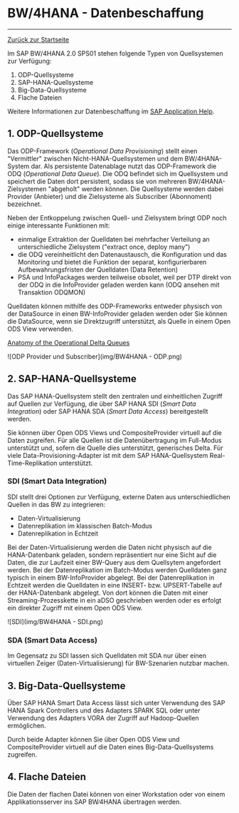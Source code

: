 # BW/4HANA - Datenbeschaffung
---

[Zurück zur Startseite](https://wolfgangzeller.github.io/ABAP-for-SAP-BW/)

Im SAP BW/4HANA  2.0 SPS01 stehen folgende Typen von Quellsystemen zur Verfügung:
1. ODP-Quellsysteme
2. SAP-HANA-Quellsysteme
3. Big-Data-Quellsysteme
4. Flache Dateien

Weitere Informationen zur Datenbeschaffung im [SAP Application Help](https://help.sap.com/viewer/product/SAP_BW4HANA/2.0.6/en-US).

## 1. ODP-Quellsysteme
Das ODP-Framework (*Operational Data Provisioning*) stellt einen "Vermittler" zwischen Nicht-HANA-Quellsystemen und dem BW/4HANA-System dar. Als persistente Datenablage nutzt das ODP-Framework die ODQ (*Operational Data Queue*). Die ODQ befindet sich im Quellsystem und speichert die Daten dort persistent, sodass sie von mehreren BW/4HANA-Zielsystemen "abgeholt" werden können. Die Quellsysteme werden dabei Provider (Anbieter) und die Zielsysteme als Subscriber (Abonnoment) bezeichnet.

Neben der Entkoppelung zwischen Quell- und Zielsystem bringt ODP noch einige interessante Funktionen mit:
- einmalige Extraktion der Quelldaten bei mehrfacher Verteilung an unterschiedliche Zielsystem ("extract once, deploy many")
- die ODQ vereinheitlicht den Datenaustausch, die Konfiguration und das Monitoring und bietet die Funktion der separat, konfigurierbaren Aufbewahrungsfristen der Quelldaten (Data Retention)
- PSA und InfoPackages werden teilweise obsolet, weil per DTP direkt von der ODQ in die InfoProvider geladen werden kann (ODQ ansehen mit Transaktion ODQMON)

Quelldaten können mithilfe des ODP-Frameworks entweder physisch von der DataSource in einen BW-InfoProvider geladen werden oder Sie können die DataSource, wenn sie Direktzugriff unterstützt, als Quelle in einem Open ODS View verwenden.

[Anatomy of the Operational Delta Queues](https://itelligencegroup.com/uk/local-blog/anatomy-of-the-operational-delta-queues-in-sap-odp-extractors/)

![ODP Provider und Subscriber](img/BW4HANA - ODP.png)

## 2. SAP-HANA-Quellsysteme
Das SAP HANA-Quellsystem stellt den zentralen und einheitlichen Zugriff auf Quellen zur Verfügung, die über SAP HANA SDI (*Smart Data Integration*) oder SAP HANA SDA (*Smart Data Access*) bereitgestellt werden.

Sie können über Open ODS Views und CompositeProvider virtuell auf die Daten zugreifen. Für alle Quellen ist die Datenübertragung im Full-Modus unterstützt und, sofern die Quelle dies unterstützt, generisches Delta.
Für viele Data-Provisioning-Adapter ist mit dem SAP HANA-Quellsystem Real-Time-Replikation unterstützt.

### SDI (Smart Data Integration)
SDI stellt drei Optionen zur Verfügung, externe Daten aus unterschiedlichen Quellen in das BW zu integrieren:
- Daten-Virtualisierung
- Datenreplikation im klassischen Batch-Modus
- Datenreplikation in Echtzeit

Bei der Daten-Virtualisierung werden die Daten nicht physisch auf die HANA-Datenbank geladen, sondern repräsentiert nur eine Sicht auf die Daten, die zur Laufzeit einer BW-Query aus dem Quellsytem angefordert werden. Bei der Datenreplikation im Batch-Modus werden Quelldaten ganz typisch in einem BW-InfoProvider abgelegt. Bei der Datenreplikation in Echtzeit werden die Quelldaten in eine INSERT- bzw. UPSERT-Tabelle auf der HANA-Datenbank abgelegt. Von dort können die Daten mit einer Streaming-Prozesskette in ein aDSO geschrieben werden oder es erfolgt ein direkter Zugriff mit einem Open ODS View.

![SDI](img/BW4HANA - SDI.png)

### SDA (Smart Data Access)
Im Gegensatz zu SDI lassen sich Quelldaten mit SDA nur über einen virtuellen Zeiger (Daten-Virtualisierung) für BW-Szenarien nutzbar machen.

## 3. Big-Data-Quellsysteme
Über SAP HANA Smart Data Access lässt sich unter Verwendung des SAP HANA Spark Controllers und des Adapters SPARK SQL oder unter Verwendung des Adapters VORA der Zugriff auf Hadoop-Quellen ermöglichen.

Durch beide Adapter können Sie über Open ODS View und CompositeProvider virtuell auf die Daten eines Big-Data-Quellsystems zugreifen.

## 4. Flache Dateien
Die Daten der flachen Datei können von einer Workstation oder von einem Applikationsserver ins SAP BW∕4HANA übertragen werden.
